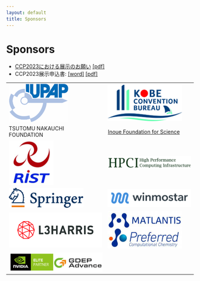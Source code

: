 ```yaml
---
layout: default
title: Sponsors
---
```


# Sponsors

* [CCP2023における展示のお願い](assets/files/CCP2023展示願い-2023-1b.pdf) [[pdf]](assets/files/CCP2023展示願い-2023-1b.pdf)
* CCP2023展示申込書: [[word]](assets/files/CCP2023展示申込書-2022-11c.docx) [[pdf]](assets/files/CCP2023展示申込書-2022-11c.pdf)

<table class="noborder">
<tr>
  <td><a href="https://iupap.org"><img  class="noborder" src="assets/images/iupap-logo.png" width="160" /></a></td>
  <td><a href="https://kobe-convention.jp/en/"><img class="noborder" src="assets/images/kobe-convention-bureau.jpg" width="200" /></a></td>
</tr>
<tr>
  <td>TSUTOMU NAKAUCHI<br />FOUNDATION</td>
  <td><a href="https://www.inoue-zaidan.or.jp">Inoue Foundation for Science</a></td>
</tr>
<tr>
  <td><a href="https://keisan.tokyo.rist.or.jp/"><img class="noborder" src="assets/images/rist.jpg" width="120" /></a></td>
  <td><a href="https://www.hpci-office.jp/"><img class="noborder" src="assets/images/hpci.png" width="250" /></a></td>
</tr>
<tr>
  <td><a href="https://www.springer.com"><img class="noborder" src="assets/images/springer.png" width="200" /></a></td>
  <td><a href="https://winmostar.com/"><img class="noborder" src="assets/images/winmostar.png" width="250" /></a></td>
</tr>
<tr>
  <td><a href="https://www.harrisgeospatial.co.jp/"><img class="noborder" src="assets/images/harris.jpg" width="250" /></a></td>
  <td><a href="https://matlantis.com/"><img class="noborder" src="assets/images/pfcc.png" width="200" /></a></td>
</tr>
<tr>
  <td><a href="https://www.gdep.co.jp/"><img class="noborder" src="assets/images/gdep.png" width="280" /></a></td>
</tr>

</table>
